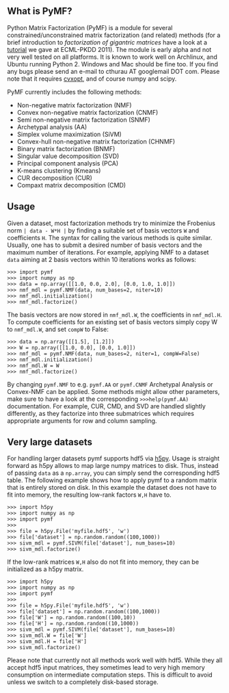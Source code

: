 ## What is PyMF? ##

Python Matrix Factorization (PyMF) is a module for several constrained/unconstrained matrix factorization (and related) methods (for a brief introduction to _factorization_ _of_ _gigantric_ _matrices_ have a look at a [tutorial](https://sites.google.com/site/factorizinggiganticmatrices/) we gave at ECML-PKDD 2011). The module is early alpha and not very well tested on all platforms. It is known to work well on Archlinux, and Ubuntu running Python 2. Windows and Mac should be fine too. If you find any bugs please send an e-mail to cthurau AT googlemail DOT com. Please note that it requires [cvxopt](http://abel.ee.ucla.edu/cvxopt/), and of course numpy and scipy.


PyMF currently includes the following methods:


  * Non-negative matrix factorization (NMF)
  * Convex non-negative matrix factorization (CNMF)
  * Semi non-negative matrix factorization (SNMF)
  * Archetypal analysis (AA)
  * Simplex volume maximization (SiVM)
  * Convex-hull non-negative matrix factorization (CHNMF)
  * Binary matrix factorization (BNMF)
  * Singular value decomposition (SVD)
  * Principal component analysis (PCA)
  * K-means clustering (Kmeans)
  * CUR decomposition (CUR)
  * Compaxt matrix decomposition (CMD)

## Usage ##

Given a dataset, most factorization methods try to minimize the Frobenius norm `| data - W*H |` by finding a suitable set of basis vectors `W` and coefficients `H`. The syntax for calling the various methods is quite similar. Usually, one has to submit a desired number of basis vectors and the maximum number of iterations. For example, applying NMF to a dataset `data` aiming at 2 basis vectors within 10 iterations works as follows:

```
>>> import pymf
>>> import numpy as np
>>> data = np.array([[1.0, 0.0, 2.0], [0.0, 1.0, 1.0]])
>>> nmf_mdl = pymf.NMF(data, num_bases=2, niter=10)
>>> nmf_mdl.initialization()
>>> nmf_mdl.factorize()
```


The basis vectors are now stored in `nmf_mdl.W`, the coefficients in `nmf_mdl.H`.
To compute coefficients for an existing set of basis vectors simply copy W
to `nmf_mdl.W`, and set `compW` to False:

```
>>> data = np.array([[1.5], [1.2]])
>>> W = np.array([[1.0, 0.0], [0.0, 1.0]])
>>> nmf_mdl = pymf.NMF(data, num_bases=2, niter=1, compW=False)
>>> nmf_mdl.initialization()
>>> nmf_mdl.W = W
>>> nmf_mdl.factorize()
```

By changing `pymf.NMF` to e.g. `pymf.AA` or `pymf.CNMF` Archetypal Analysis or Convex-NMF can be applied. Some methods might allow other parameters, make sure to have a look at the corresponding `>>>help(pymf.AA)` documentation. For example, CUR, CMD, and SVD are handled slightly differently, as they factorize into three submatrices which requires appropriate arguments for row and column sampling.


## Very large datasets ##
For handling larger datasets pymf supports hdf5 via [h5py](http://h5py.googlecode.com). Usage is straight forward as h5py allows to map large numpy matrices to disk. Thus, instead of passing `data` as a `np.array`, you can simply send the corresponding hdf5 table. The following example shows how to apply pymf to a random matrix that is entirely stored on disk. In this example the dataset does not have to fit into memory, the resulting low-rank factors `W,H` have to.

```
>>> import h5py
>>> import numpy as np
>>> import pymf
>>>
>>> file = h5py.File('myfile.hdf5', 'w')
>>> file['dataset'] = np.random.random((100,1000))
>>> sivm_mdl = pymf.SIVM(file['dataset'], num_bases=10)
>>> sivm_mdl.factorize()
```

If the low-rank matrices `W,H` also do not fit into memory, they can be initialized as a h5py matrix.

```
>>> import h5py
>>> import numpy as np
>>> import pymf
>>>
>>> file = h5py.File('myfile.hdf5', 'w')
>>> file['dataset'] = np.random.random((100,1000))
>>> file['W'] = np.random.random((100,10))
>>> file['H'] = np.random.random((10,1000))
>>> sivm_mdl = pymf.SIVM(file['dataset'], num_bases=10)
>>> sivm_mdl.W = file['W']
>>> sivm_mdl.H = file['H']
>>> sivm_mdl.factorize()
```

Please note that currently not all methods work well with hdf5. While they all accept hdf5 input matrices, they sometimes lead to very high memory consumption on intermediate computation steps. This is difficult to avoid unless we switch to a completely disk-based storage.